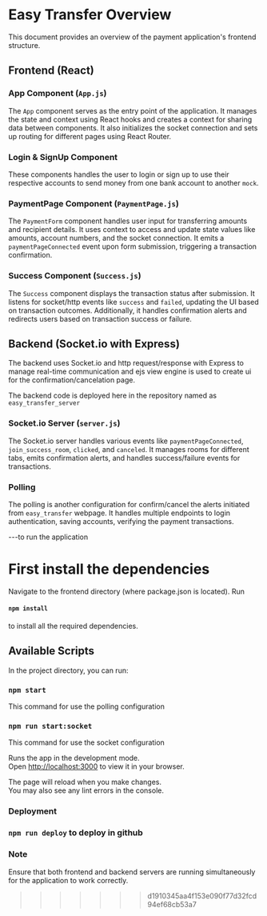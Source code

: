 # Easy Transfer Overview

This document provides an overview of the payment application's frontend structure.

## Frontend (React)

### App Component (`App.js`)

The `App` component serves as the entry point of the application. It manages the state and context using React hooks and creates a context for sharing data between components. It also initializes the socket connection and sets up routing for different pages using React Router.

### Login & SignUp Component

These components handles the user to login or sign up to use their respective accounts to send money from one bank account to another `mock`.

### PaymentPage Component (`PaymentPage.js`)

The `PaymentForm` component handles user input for transferring amounts and recipient details. It uses context to access and update state values like amounts, account numbers, and the socket connection. It emits a `paymentPageConnected` event upon form submission, triggering a transaction confirmation.

### Success Component (`Success.js`)

The `Success` component displays the transaction status after submission. It listens for socket/http events like `success` and `failed`, updating the UI based on transaction outcomes. Additionally, it handles confirmation alerts and redirects users based on transaction success or failure.

## Backend (Socket.io with Express)

The backend uses Socket.io and http request/response with Express to manage real-time communication and ejs view engine is used to create ui for the confirmation/cancelation page.

The backend code is deployed here in the repository named as `easy_transfer_server`

### Socket.io Server (`server.js`)

The Socket.io server handles various events like `paymentPageConnected`, `join_success_room`, `clicked`, and `canceled`. It manages rooms for different tabs, emits confirmation alerts, and handles success/failure events for transactions.

### Polling

The polling is another configuration for confirm/cancel the alerts initiated from `easy_transfer` webpage. It handles multiple endpoints to login authentication, saving accounts, verifying the payment transactions.

---to run the application

# First install the dependencies

Navigate to the frontend directory (where package.json is located).
Run

#### `npm install`

to install all the required dependencies.

## Available Scripts

In the project directory, you can run:

### `npm start`

This command for use the polling configuration

### `npm run start:socket`

This command for use the socket configuration

Runs the app in the development mode.\
Open [http://localhost:3000](http://localhost:3000) to view it in your browser.

The page will reload when you make changes.\
You may also see any lint errors in the console.

### Deployment

### `npm run deploy` to deploy in github

### Note

Ensure that both frontend and backend servers are running simultaneously for the application to work correctly.

> > > > > > > d1910345aa4f153e090f77d32fcd94ef68cb53a7
